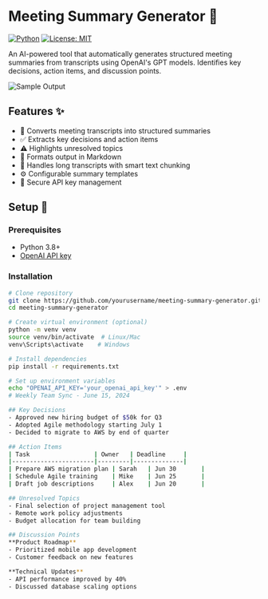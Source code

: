 # Meeting Summary Generator 📝

[![Python](https://img.shields.io/badge/Python-3.8+-blue.svg)](https://python.org)
[![License: MIT](https://img.shields.io/badge/License-MIT-yellow.svg)](https://opensource.org/licenses/MIT)

An AI-powered tool that automatically generates structured meeting summaries from transcripts using OpenAI's GPT models. Identifies key decisions, action items, and discussion points.

![Sample Output](https://via.placeholder.com/600x300?text=Meeting+Summary+Example)

## Features ✨

- 🎤 Converts meeting transcripts into structured summaries
- ✅ Extracts key decisions and action items
- ⚠️ Highlights unresolved topics
- 📝 Formats output in Markdown
- 📁 Handles long transcripts with smart text chunking
- ⚙️ Configurable summary templates
- 🔐 Secure API key management

## Setup 🚀

### Prerequisites
- Python 3.8+
- [OpenAI API key](https://platform.openai.com/api-keys)

### Installation
```bash
# Clone repository
git clone https://github.com/yourusername/meeting-summary-generator.git
cd meeting-summary-generator

# Create virtual environment (optional)
python -m venv venv
source venv/bin/activate  # Linux/Mac
venv\Scripts\activate    # Windows

# Install dependencies
pip install -r requirements.txt

# Set up environment variables
echo "OPENAI_API_KEY='your_openai_api_key'" > .env
# Weekly Team Sync - June 15, 2024

## Key Decisions
- Approved new hiring budget of $50k for Q3
- Adopted Agile methodology starting July 1
- Decided to migrate to AWS by end of quarter

## Action Items
| Task                  | Owner   | Deadline     |
|-----------------------|---------|--------------|
| Prepare AWS migration plan | Sarah   | Jun 30       |
| Schedule Agile training    | Mike    | Jun 25       |
| Draft job descriptions     | Alex    | Jun 20       |

## Unresolved Topics
- Final selection of project management tool
- Remote work policy adjustments
- Budget allocation for team building

## Discussion Points
**Product Roadmap**
- Prioritized mobile app development
- Customer feedback on new features

**Technical Updates**
- API performance improved by 40%
- Discussed database scaling options
